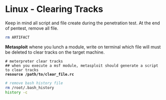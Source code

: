 # Linux - Clearing Tracks

Keep in mind all script and file create during the penetration test. At the end of pentest, remove all file.

```bash
rm ARTIFACT
```

**Metasploit** whene you lunch a module, write on terminal which file will must be deleted to clear tracks on the target machine.

<pre class="language-bash"><code class="lang-bash"># meterpreter clear tracks
## when you execute a msf module, metasploit should generate a script to clear tracks
<strong>resource /path/to/clear_file.rc
</strong></code></pre>

```bash
# remove bash history file 
rm /root/.bash_history
history -c
```
